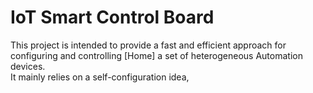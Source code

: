 # IoT Smart Control Board
This project is intended to provide a fast and efficient approach for configuring and controlling [Home] a set of heterogeneous Automation devices.  
It mainly relies on a self-configuration idea, 
